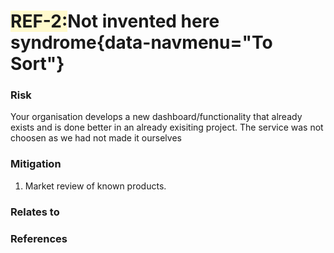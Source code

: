 <span style="background-color:LEMONCHIFFON;">**REF-2:</span>Not invented here syndrome**{data-navmenu="To Sort"}
=====================================  

### Risk

Your organisation develops a new dashboard/functionality that already exists and is done better in an already exisiting project. The service was not choosen as we had not made it ourselves

### Mitigation

1. Market review of known products.

### Relates to

### References